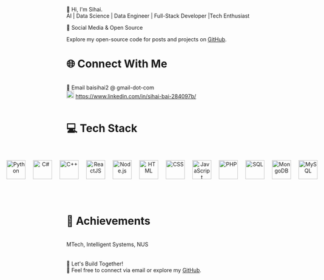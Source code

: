 🌟 Hi, I'm Sihai.<br />
AI | Data Science | Data Engineer | Full-Stack Developer |Tech Enthusiast

🎥 Social Media & Open Source
<p>
  Explore my open-source code for posts and projects on 
  <a href="https://github.com/baisihai" target="_blank">GitHub</a>.
</p>

<h1>🌐 Connect With Me</h1> <br />
💌 Email baisihai2 @ gmail-dot-com<br />
<img src="https://aifxtechnologies.com/github/bsh/img/linkedin-logo-20.png" alt="LinkedIn" title="LinkedIn" style="width: 20px;" /> <a href="https://www.linkedin.com/in/sihai-bai-284097b/" target="_blank">https://www.linkedin.com/in/sihai-bai-284097b/</a> <br />
<br />
<h1>💻 Tech Stack</h1> <br />
<div align="center" style="display: flex; justify-content: center; gap: 20px; flex-wrap: nowrap; padding: 20px;"> <a href="https://www.python.org/" target="_blank"> <img src="https://aifxtechnologies.com/github/bsh/img/python-logo.png" alt="Python" title="Python" style="width: 50px;" /></a> <a href="https://dotnet.microsoft.com/en-us/languages/csharp/" target="_blank"> <img src="https://aifxtechnologies.com/github/bsh/img/c-sharp-logo.png" alt="C#" title="C#" style="width: 50px;" /></a> <a href="https://isocpp.org/std/the-standard" target="_blank"> <img src="https://aifxtechnologies.com/github/bsh/img/cplusplus-logo.png" alt="C++" title="C++" style="width: 50px;" /></a> <a href="https://reactjs.org/" target="_blank"> <img src="https://aifxtechnologies.com/github/bsh/img/react-native-logo.png" alt="ReactJS" title="ReactJS" style="width: 50px;" /></a> <a href="https://nodejs.org/" target="_blank"> <img src="https://aifxtechnologies.com/github/bsh/img/node-js-logo.png" alt="Node.js" title="Node.js" style="width: 50px;" /></a> <a href="https://html.spec.whatwg.org/multipage/" target="_blank"> <img src="https://aifxtechnologies.com/github/bsh/img/html-5-logo.png" alt="HTML" title="HTML" style="width: 50px;" /></a> <a href="https://www.w3.org/Style/CSS/" target="_blank"> <img src="https://aifxtechnologies.com/github/bsh/img/css3-logo.png" alt="CSS" title="CSS" style="width: 50px;" /></a> <a href="https://www.javascript.com/" target="_blank"> <img src="https://aifxtechnologies.com/github/bsh/img/javascript-logo.png" alt="JavaScript" title="JavaScript" style="width: 50px;" /></a> <a href="https://www.php.net/" target="_blank"> <img src="https://aifxtechnologies.com/github/bsh/img/php-logo.png" alt="PHP" title="PHP" style="width: 50px;" /></a> <a href="https://www.sql.org/" target="_blank"> <img src="https://aifxtechnologies.com/github/bsh/img/sql-logo.png" alt="SQL" title="SQL" style="width: 50px;" /></a> <a href="https://www.mongodb.com/" target="_blank"> <img src="https://aifxtechnologies.com/github/bsh/img/mongodb-logo.png" alt="MongoDB" title="MongoDB" style="width: 50px;" /></a> <a href="https://www.mysql.com/" target="_blank"> <img src="https://aifxtechnologies.com/github/bsh/img/mysql-logo.png" alt="MySQL" title="MySQL" style="width: 50px;" /></a> </div>
<br />
<br />
<h1>🌟 Achievements</h1> <br />
MTech, Intelligent Systems, NUS<br />
<br />
<br />
🚀 Let's Build Together!<br />
💌 Feel free to connect via email or explore my <a href="https://github.com/baisihai" target="_blank">GitHub</a>.
